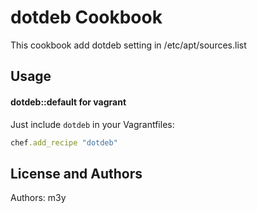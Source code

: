 dotdeb Cookbook
===============
This cookbook add dotdeb setting in /etc/apt/sources.list

Usage
-----
#### dotdeb::default for vagrant
Just include `dotdeb` in your Vagrantfiles:

```ruby
chef.add_recipe "dotdeb"
```

License and Authors
-------------------
Authors: m3y
